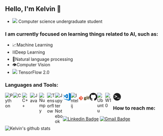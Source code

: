 ## Hello, I'm Kelvin 👋

- <img height="26" src="https://d1yjjnpx0p53s8.cloudfront.net/styles/logo-thumbnail/s3/122011/logo_ufpb_novo.png?itok=2DIe6GYi"> Computer science undergraduate student

### I am currently focused on learning things related to AI, such as:
- 📈Machine Learning
- ⛓Deep Learning
- 📃Natural language processing
- 👁️Computer Vision
- <img height="20" src="https://www.tensorflow.org/images/tf_logo_32px.png"> TensorFlow 2.0

### Languages and Tools:
<img align="left" alt="Python" width="26px" src="https://s3.dualstack.us-east-2.amazonaws.com/pythondotorg-assets/media/psf/trademarks-faq/python-logo.png"/>
<img align="left" alt="C" width="30px" src="https://cdn.iconscout.com/icon/free/png-512/c-programming-569564.png"/>
<img align="left" alt="C++" width="26px" src="https://upload.wikimedia.org/wikipedia/commons/thumb/1/18/ISO_C%2B%2B_Logo.svg/1200px-ISO_C%2B%2B_Logo.svg.png"/>
<img align="left" alt="Java" width="30px" src="https://qph.fs.quoracdn.net/main-qimg-48b7a3d8958565e7aa3ad4dbf2312770"/>
<img align="left" alt="Numpy" width="26px" src="https://cdn.worldvectorlogo.com/logos/numpy.svg"/>
<img align="left" alt="Tensorflow" width="26px" src="https://www.tensorflow.org/images/tf_logo_32px.png"/>
<img align="left" alt="Jupyter Notebook" width="26px" src="https://upload.wikimedia.org/wikipedia/commons/thumb/3/38/Jupyter_logo.svg/1200px-Jupyter_logo.svg.png"/>
<img align="left" alt="Visual Studio" width="26px" src="https://raw.githubusercontent.com/github/explore/80688e429a7d4ef2fca1e82350fe8e3517d3494d/topics/visual-studio-code/visual-studio-code.png" />
<img align="left" alt="Intelij" width="26px" src="https://resources.jetbrains.com/storage/products/intellij-idea/img/meta/intellij-idea_logo_300x300.png"/>
<img align="left" alt="Git" width="35px" src="https://raw.githubusercontent.com/github/explore/80688e429a7d4ef2fca1e82350fe8e3517d3494d/topics/git/git.png" />
<img align="left" alt="GitHub" width="26px" src="https://raw.githubusercontent.com/github/explore/78df643247d429f6cc873026c0622819ad797942/topics/github/github.png" />
<img align="left" alt="Ubuntu" width="26px" src="https://assets.ubuntu.com/v1/29985a98-ubuntu-logo32.png"/>
<img align="left" alt="W10" width="26px" src="https://seeklogo.com/images/W/windows-10-icon-logo-5BC5C69712-seeklogo.com.png"/>
<img align="left" alt="Shell" width="26px" src="https://raw.githubusercontent.com/github/explore/80688e429a7d4ef2fca1e82350fe8e3517d3494d/topics/terminal/terminal.png" /><br/>

### How to reach me:
[![Linkedin Badge](https://img.shields.io/badge/-Linkedin-blue?style=flat-square&logo=Linkedin&logoColor=white&link=https://www.linkedin.com/)](https://www.linkedin.com/) 
[![Gmail Badge](https://img.shields.io/badge/-Gmail-c14438?style=flat-square&logo=Gmail&logoColor=white&link=mailto:brenand.kelvin@gmail.com)](mailto:brenand.kelvin@gmail.com)

![Kelvin's github stats](https://github-readme-stats.vercel.app/api?username=KelvinBrenand&count_private=true&show_icons=true&theme=tokyonight)


